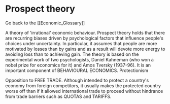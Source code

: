 # Prospect theory

Go back to the [[Economic_Glossary]]


A theory of 'irrational' economic behaviour. Prospect theory holds that there are recurring biases driven by psychological factors that influence people's choices under uncertainty. In particular, it assumes that people are more motivated by losses than by gains and as a result will devote more energy to avoiding loss than to achieving gain. The theory is based on the experimental work of two psychologists, Daniel Kahneman (who won a nobel prize for economics for it) and Amos Tversky (1937-96). It is an important component of BEHAVIOURAL ECONOMICS.
Protectionism

Opposition to FREE TRADE. Although intended to protect a country's economy from foreign competitors, it usually makes the protected country worse off than if it allowed international trade to proceed without hindrance from trade barriers such as QUOTAS and TARIFFS.

